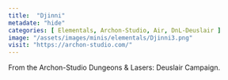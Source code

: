 ```yaml
---
title:  "Djinni"
metadate: "hide"
categories: [ Elementals, Archon-Studio, Air, DnL-Deuslair ]
image: "/assets/images/minis/elementals/Djinni3.png"
visit: "https://archon-studio.com/"
---
```

From the Archon-Studio Dungeons & Lasers: Deuslair Campaign.
